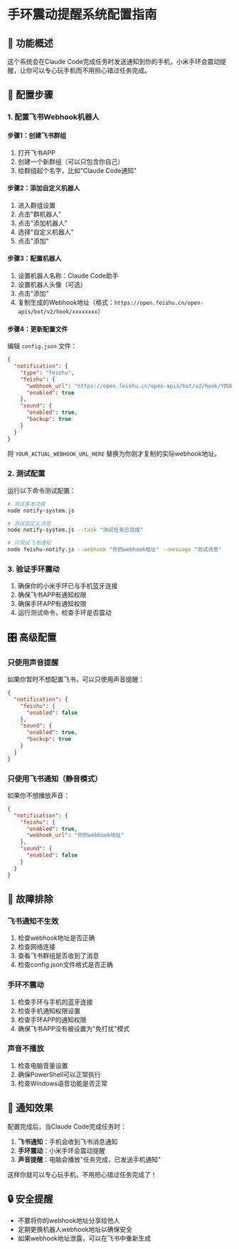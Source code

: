 # 手环震动提醒系统配置指南

## 🎯 功能概述

这个系统会在Claude Code完成任务时发送通知到你的手机，小米手环会震动提醒，让你可以专心玩手机而不用担心错过任务完成。

## 🔧 配置步骤

### 1. 配置飞书Webhook机器人

#### 步骤1：创建飞书群组
1. 打开飞书APP
2. 创建一个新群组（可以只包含你自己）
3. 给群组起个名字，比如"Claude Code通知"

#### 步骤2：添加自定义机器人
1. 进入群组设置
2. 点击"群机器人"
3. 点击"添加机器人"
4. 选择"自定义机器人"
5. 点击"添加"

#### 步骤3：配置机器人
1. 设置机器人名称：Claude Code助手
2. 设置机器人头像（可选）
3. 点击"添加"
4. 复制生成的Webhook地址（格式：`https://open.feishu.cn/open-apis/bot/v2/hook/xxxxxxxx`）

#### 步骤4：更新配置文件
编辑 `config.json` 文件：

```json
{
  "notification": {
    "type": "feishu",
    "feishu": {
      "webhook_url": "https://open.feishu.cn/open-apis/bot/v2/hook/YOUR_ACTUAL_WEBHOOK_URL_HERE",
      "enabled": true
    },
    "sound": {
      "enabled": true,
      "backup": true
    }
  }
}
```

将 `YOUR_ACTUAL_WEBHOOK_URL_HERE` 替换为你刚才复制的实际webhook地址。

### 2. 测试配置

运行以下命令测试配置：

```bash
# 测试基本功能
node notify-system.js

# 测试自定义消息
node notify-system.js --task "测试任务已完成"

# 只测试飞书通知
node feishu-notify.js --webhook "你的webhook地址" --message "测试消息"
```

### 3. 验证手环震动

1. 确保你的小米手环已与手机蓝牙连接
2. 确保飞书APP有通知权限
3. 确保手环APP有通知权限
4. 运行测试命令，检查手环是否震动

## 🎛 高级配置

### 只使用声音提醒
如果你暂时不想配置飞书，可以只使用声音提醒：

```json
{
  "notification": {
    "feishu": {
      "enabled": false
    },
    "sound": {
      "enabled": true,
      "backup": true
    }
  }
}
```

### 只使用飞书通知（静音模式）
如果你不想播放声音：

```json
{
  "notification": {
    "feishu": {
      "enabled": true,
      "webhook_url": "你的webhook地址"
    },
    "sound": {
      "enabled": false
    }
  }
}
```

## 🐛 故障排除

### 飞书通知不生效
1. 检查webhook地址是否正确
2. 检查网络连接
3. 查看飞书群组是否收到了消息
4. 检查config.json文件格式是否正确

### 手环不震动
1. 检查手环与手机的蓝牙连接
2. 检查手机通知权限设置
3. 检查手环APP的通知权限
4. 确保飞书APP没有被设置为"免打扰"模式

### 声音不播放
1. 检查电脑音量设置
2. 确保PowerShell可以正常执行
3. 检查Windows语音功能是否正常

## 📱 通知效果

配置完成后，当Claude Code完成任务时：

1. **飞书通知**：手机会收到飞书消息通知
2. **手环震动**：小米手环会震动提醒
3. **声音提醒**：电脑会播放"任务完成，已发送手机通知"

这样你就可以专心玩手机，不用担心错过任务完成了！

## 🔒 安全提醒

- 不要将你的webhook地址分享给他人
- 定期更换机器人webhook地址以确保安全
- 如果webhook地址泄露，可以在飞书中重新生成